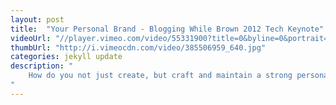 ```yaml
---
layout: post
title:  "Your Personal Brand - Blogging While Brown 2012 Tech Keynote"
videoUrl: "//player.vimeo.com/video/55331900?title=0&byline=0&portrait=0"
thumbUrl: "http://i.vimeocdn.com/video/385506959_640.jpg"
categories: jekyll update
description: "
    How do you not just create, but craft and maintain a strong personal brand online? What's the difference between a personal brand and just being loud on Twitter? How does one extend their brand effectively across Facebook, Twitter, G+ and beyond, while still maintaining an effective and authentic voice?<br /> <br /> Join Adria Richards, Luvvie Ajayi, and Scott Hanselman in this pragmatic and upbeat panel. They'll talk about how they developed three very different, very distinct, but demonstrably effective personal brands online.
"
---
```


